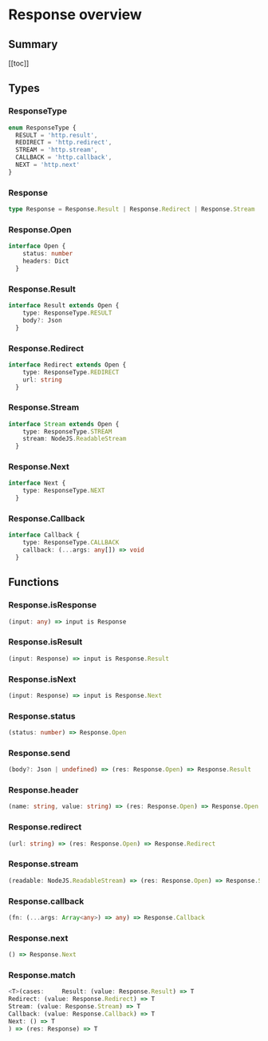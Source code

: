 # Response overview

## Summary

[[toc]]

## Types

### ResponseType

```ts
enum ResponseType {
  RESULT = 'http.result',
  REDIRECT = 'http.redirect',
  STREAM = 'http.stream',
  CALLBACK = 'http.callback',
  NEXT = 'http.next'
}
```

### Response

```ts
type Response = Response.Result | Response.Redirect | Response.Stream | Response.Callback | Response.Next
```

### Response.Open

```ts
interface Open {
    status: number
    headers: Dict
  }
```

### Response.Result

```ts
interface Result extends Open {
    type: ResponseType.RESULT
    body?: Json
  }
```

### Response.Redirect

```ts
interface Redirect extends Open {
    type: ResponseType.REDIRECT
    url: string
  }
```

### Response.Stream

```ts
interface Stream extends Open {
    type: ResponseType.STREAM
    stream: NodeJS.ReadableStream
  }
```

### Response.Next

```ts
interface Next {
    type: ResponseType.NEXT
  }
```

### Response.Callback

```ts
interface Callback {
    type: ResponseType.CALLBACK
    callback: (...args: any[]) => void
  }
```

## Functions

### Response.isResponse

```ts
(input: any) => input is Response
```

### Response.isResult

```ts
(input: Response) => input is Response.Result
```

### Response.isNext

```ts
(input: Response) => input is Response.Next
```

### Response.status

```ts
(status: number) => Response.Open
```

### Response.send

```ts
(body?: Json | undefined) => (res: Response.Open) => Response.Result
```

### Response.header

```ts
(name: string, value: string) => (res: Response.Open) => Response.Open
```

### Response.redirect

```ts
(url: string) => (res: Response.Open) => Response.Redirect
```

### Response.stream

```ts
(readable: NodeJS.ReadableStream) => (res: Response.Open) => Response.Stream
```

### Response.callback

```ts
(fn: (...args: Array<any>) => any) => Response.Callback
```

### Response.next

```ts
() => Response.Next
```

### Response.match

```ts
<T>(cases:     Result: (value: Response.Result) => T
Redirect: (value: Response.Redirect) => T
Stream: (value: Response.Stream) => T
Callback: (value: Response.Callback) => T
Next: () => T
) => (res: Response) => T
```

